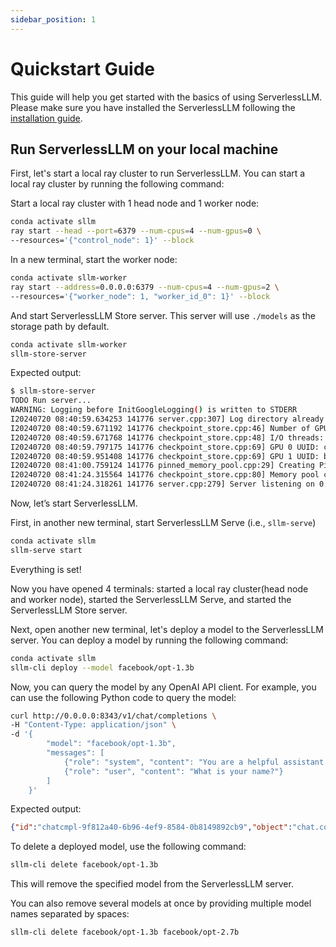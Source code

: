 ```yaml
---
sidebar_position: 1
---
```


# Quickstart Guide

This guide will help you get started with the basics of using ServerlessLLM. Please make sure you have installed the ServerlessLLM following the [installation guide](./installation.md).

## Run ServerlessLLM on your local machine
First, let's start a local ray cluster to run ServerlessLLM. You can start a local ray cluster by running the following command:

Start a local ray cluster with 1 head node and 1 worker node:
```bash
conda activate sllm
ray start --head --port=6379 --num-cpus=4 --num-gpus=0 \
--resources='{"control_node": 1}' --block
```

In a new terminal, start the worker node:
```bash
conda activate sllm-worker
ray start --address=0.0.0.0:6379 --num-cpus=4 --num-gpus=2 \
--resources='{"worker_node": 1, "worker_id_0": 1}' --block
```

And start ServerlessLLM Store server. This server will use `./models` as the storage path by default.

```bash
conda activate sllm-worker
sllm-store-server
```

Expected output:
```bash
$ sllm-store-server
TODO Run server...
WARNING: Logging before InitGoogleLogging() is written to STDERR
I20240720 08:40:59.634253 141776 server.cpp:307] Log directory already exists.
I20240720 08:40:59.671192 141776 checkpoint_store.cpp:46] Number of GPUs: 2
I20240720 08:40:59.671768 141776 checkpoint_store.cpp:48] I/O threads: 4, chunk size: 32MB
I20240720 08:40:59.797175 141776 checkpoint_store.cpp:69] GPU 0 UUID: cef23f2a-71f7-44f3-8246-5ebd870755e7
I20240720 08:40:59.951408 141776 checkpoint_store.cpp:69] GPU 1 UUID: bbd10d20-aed8-4324-8b2e-7b6e54aaca0e
I20240720 08:41:00.759124 141776 pinned_memory_pool.cpp:29] Creating PinnedMemoryPool with 1024 buffers of 33554432 bytes
I20240720 08:41:24.315564 141776 checkpoint_store.cpp:80] Memory pool created with 32GB
I20240720 08:41:24.318261 141776 server.cpp:279] Server listening on 0.0.0.0:8073
```

Now, let’s start ServerlessLLM.

First, in another new terminal, start ServerlessLLM Serve (i.e., `sllm-serve`)

```bash
conda activate sllm
sllm-serve start
```

Everything is set!

Now you have opened 4 terminals: started a local ray cluster(head node and worker node), started the ServerlessLLM Serve, and started the ServerlessLLM Store server.

Next, open another new terminal, let's deploy a model to the ServerlessLLM server. You can deploy a model by running the following command:

```bash
conda activate sllm
sllm-cli deploy --model facebook/opt-1.3b
```

Now, you can query the model by any OpenAI API client. For example, you can use the following Python code to query the model:
```bash
curl http://0.0.0.0:8343/v1/chat/completions \
-H "Content-Type: application/json" \
-d '{
        "model": "facebook/opt-1.3b",
        "messages": [
            {"role": "system", "content": "You are a helpful assistant."},
            {"role": "user", "content": "What is your name?"}
        ]
    }'
```
Expected output:
```json
{"id":"chatcmpl-9f812a40-6b96-4ef9-8584-0b8149892cb9","object":"chat.completion","created":1720021153,"model":"facebook/opt-1.3b","choices":[{"index":0,"message":{"role":"assistant","content":"system: You are a helpful assistant.\nuser: What is your name?\nsystem: I am a helpful assistant.\n"},"logprobs":null,"finish_reason":"stop"}],"usage":{"prompt_tokens":16,"completion_tokens":26,"total_tokens":42}}
```

To delete a deployed model, use the following command:

```bash
sllm-cli delete facebook/opt-1.3b
```

This will remove the specified model from the ServerlessLLM server.

You can also remove several models at once by providing multiple model names separated by spaces:

```bash
sllm-cli delete facebook/opt-1.3b facebook/opt-2.7b
```
